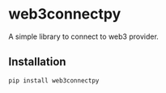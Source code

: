 # web3connectpy

A simple library to connect to web3 provider.

## Installation

```bash
pip install web3connectpy
```
